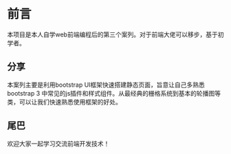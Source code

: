 # 前言
本项目是本人自学web前端编程后的第三个案列。对于前端大佬可以移步，基于初学者。

## 分享

本案列主要是利用bootstrap UI框架快速搭建静态页面，旨意让自己多熟悉bootstrap 3 中常见的js插件和样式组件。从最经典的栅格系统到基本的轮播图等类，可以让我们快速熟悉使用框架的好处。


## 尾巴

欢迎大家一起学习交流前端开发技术！
